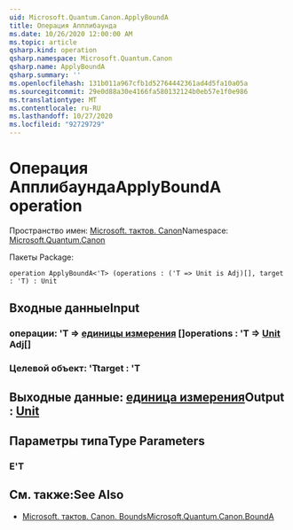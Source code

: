 ```yaml
---
uid: Microsoft.Quantum.Canon.ApplyBoundA
title: Операция Апплибаунда
ms.date: 10/26/2020 12:00:00 AM
ms.topic: article
qsharp.kind: operation
qsharp.namespace: Microsoft.Quantum.Canon
qsharp.name: ApplyBoundA
qsharp.summary: ''
ms.openlocfilehash: 131b011a967cfb1d52764442361ad4d5fa10a05a
ms.sourcegitcommit: 29e0d88a30e4166fa580132124b0eb57e1f0e986
ms.translationtype: MT
ms.contentlocale: ru-RU
ms.lasthandoff: 10/27/2020
ms.locfileid: "92729729"
---
```

# <a name="applybounda-operation"></a><span data-ttu-id="92c32-102">Операция Апплибаунда</span><span class="sxs-lookup"><span data-stu-id="92c32-102">ApplyBoundA operation</span></span>

<span data-ttu-id="92c32-103">Пространство имен: [Microsoft. тактов. Canon](xref:Microsoft.Quantum.Canon)</span><span class="sxs-lookup"><span data-stu-id="92c32-103">Namespace: [Microsoft.Quantum.Canon](xref:Microsoft.Quantum.Canon)</span></span>

<span data-ttu-id="92c32-104">Пакеты [](https://nuget.org/packages/)</span><span class="sxs-lookup"><span data-stu-id="92c32-104">Package: [](https://nuget.org/packages/)</span></span>




```qsharp
operation ApplyBoundA<'T> (operations : ('T => Unit is Adj)[], target : 'T) : Unit
```


## <a name="input"></a><span data-ttu-id="92c32-105">Входные данные</span><span class="sxs-lookup"><span data-stu-id="92c32-105">Input</span></span>

### <a name="operations--t--unit-adj"></a><span data-ttu-id="92c32-106">операции: 'T => [единицы измерения](xref:microsoft.quantum.lang-ref.unit) []</span><span class="sxs-lookup"><span data-stu-id="92c32-106">operations : 'T => [Unit](xref:microsoft.quantum.lang-ref.unit) Adj[]</span></span>




### <a name="target--t"></a><span data-ttu-id="92c32-107">Целевой объект: 'T</span><span class="sxs-lookup"><span data-stu-id="92c32-107">target : 'T</span></span>





## <a name="output--unit"></a><span data-ttu-id="92c32-108">Выходные данные: [единица измерения](xref:microsoft.quantum.lang-ref.unit)</span><span class="sxs-lookup"><span data-stu-id="92c32-108">Output : [Unit](xref:microsoft.quantum.lang-ref.unit)</span></span>



## <a name="type-parameters"></a><span data-ttu-id="92c32-109">Параметры типа</span><span class="sxs-lookup"><span data-stu-id="92c32-109">Type Parameters</span></span>

### <a name="t"></a><span data-ttu-id="92c32-110">Е</span><span class="sxs-lookup"><span data-stu-id="92c32-110">'T</span></span>



## <a name="see-also"></a><span data-ttu-id="92c32-111">См. также:</span><span class="sxs-lookup"><span data-stu-id="92c32-111">See Also</span></span>

- [<span data-ttu-id="92c32-112">Microsoft. тактов. Canon. Bounds</span><span class="sxs-lookup"><span data-stu-id="92c32-112">Microsoft.Quantum.Canon.BoundA</span></span>](xref:Microsoft.Quantum.Canon.BoundA)